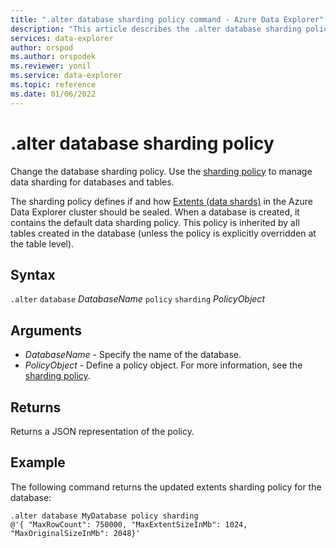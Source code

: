 ```yaml
---
title: ".alter database sharding policy command - Azure Data Explorer"
description: "This article describes the .alter database sharding policy command in Azure Data Explorer."
services: data-explorer
author: orspod
ms.author: orspodek
ms.reviewer: yonil
ms.service: data-explorer
ms.topic: reference
ms.date: 01/06/2022
---
```

# .alter database sharding policy

Change the database sharding policy. Use the [sharding policy](../management/shardingpolicy.md) to manage data sharding for databases and tables.  

The sharding policy defines if and how [Extents (data shards)](../management/extents-overview.md) in the Azure Data Explorer cluster should be sealed. When a database is created, it contains the default data sharding policy. This policy is inherited by all tables created in the database (unless the policy is explicitly overridden at the table level).

## Syntax

`.alter` `database` *DatabaseName* `policy` `sharding` *PolicyObject*

## Arguments

- *DatabaseName* - Specify the name of the database.
- *PolicyObject* - Define a policy object. For more information, see the [sharding policy](../management/shardingpolicy.md).

## Returns

Returns a JSON representation of the policy.

## Example

The following command returns the updated extents sharding policy for the database:

```kusto
.alter database MyDatabase policy sharding 
@'{ "MaxRowCount": 750000, "MaxExtentSizeInMb": 1024, "MaxOriginalSizeInMb": 2048}'
```
